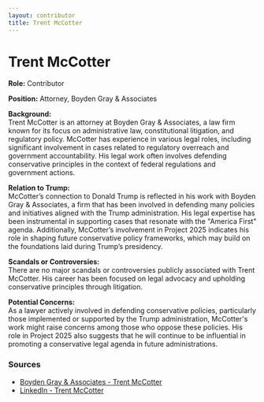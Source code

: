 ```yaml
---
layout: contributor
title: Trent McCotter
---
```


# Trent McCotter

**Role:** Contributor

**Position:** Attorney, Boyden Gray & Associates

**Background:**  
Trent McCotter is an attorney at Boyden Gray & Associates, a law firm known for its focus on administrative law, constitutional litigation, and regulatory policy. McCotter has experience in various legal roles, including significant involvement in cases related to regulatory overreach and government accountability. His legal work often involves defending conservative principles in the context of federal regulations and government actions.

**Relation to Trump:**  
McCotter’s connection to Donald Trump is reflected in his work with Boyden Gray & Associates, a firm that has been involved in defending many policies and initiatives aligned with the Trump administration. His legal expertise has been instrumental in supporting cases that resonate with the "America First" agenda. Additionally, McCotter’s involvement in Project 2025 indicates his role in shaping future conservative policy frameworks, which may build on the foundations laid during Trump’s presidency.

**Scandals or Controversies:**  
There are no major scandals or controversies publicly associated with Trent McCotter. His career has been focused on legal advocacy and upholding conservative principles through litigation.

**Potential Concerns:**  
As a lawyer actively involved in defending conservative policies, particularly those implemented or supported by the Trump administration, McCotter's work might raise concerns among those who oppose these policies. His role in Project 2025 also suggests that he will continue to be influential in promoting a conservative legal agenda in future administrations.

### Sources
- [Boyden Gray & Associates - Trent McCotter](https://boydengrayassociates.com)
- [LinkedIn - Trent McCotter](https://www.linkedin.com/in/trent-mccotter/)
